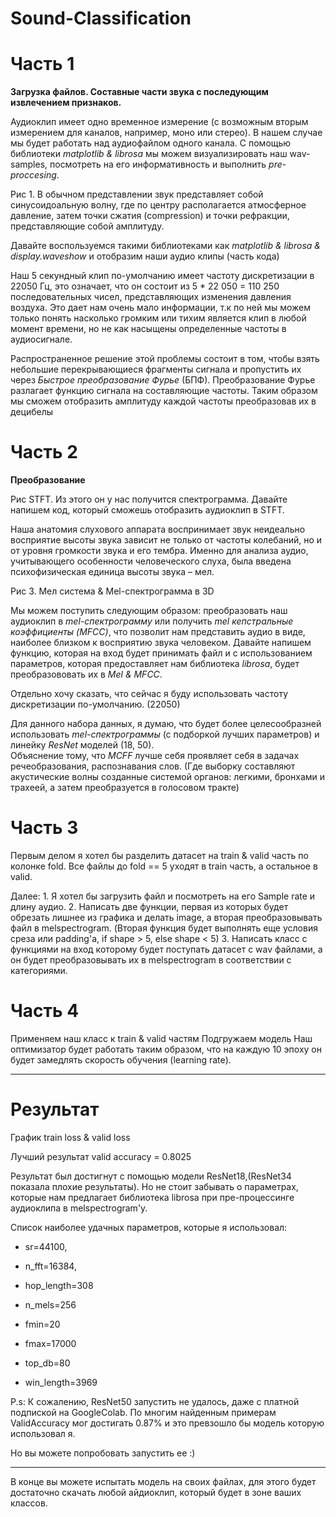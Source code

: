 # Sound-Classification

# Часть 1
**Загрузка файлов. Составные части звука с последующим извлечением признаков.**

Аудиоклип имеет одно временное измерение (с возможным вторым измерением для каналов, например, моно или стерео). В нашем случае мы будет работать над аудиофайлом одного канала.
С помощью библиотеки *matplotlib & librosa* мы можем визуализировать наш wav-samples, посмотреть на его информативность и выполнить *pre-proccesing*.

Рис 1. В обычном представлении звук представляет собой синусоидоальную волну, где по центру располагается атмосферное давление, затем точки сжатия (compression) и точки рефракции, представляющие собой амплитуду.

Давайте воспользуемся такими библиотеками как *matplotlib & librosa & display.waveshow* и отобразим наши аудио клипы (часть кода)

Наш 5 секундный клип по-умолчанию имеет частоту дискретизации в 22050 Гц, это означает, что он состоит из 5 * 22 050 = 110 250 последовательных чисел, представляющих изменения давления воздуха.
Это дает нам очень мало информации, т.к по ней мы можем только понять насколько громким или тихим является клип в любой момент времени, но не как насыщены определенные частоты в аудиосигнале.

Распространенное решение этой проблемы состоит в том, чтобы взять небольшие перекрывающиеся фрагменты сигнала и пропустить их через *Быстрое преобразование Фурье* (БПФ).
Преобразование Фурье разлагает функцию сигнала на составляющие частоты. Таким образом мы сможем отобразить амплитуду каждой частоты преобразовав их в децибелы

# Часть 2
**Преобразование**

Рис STFT. Из этого он у нас получится спектрограмма. Давайте напишем код, который сможешь отобразить аудиоклип в STFT.

Наша анатомия слухового аппарата воспринимает звук неидеально восприятие высоты звука зависит не только от частоты колебаний, но и от уровня громкости звука и его тембра.
Именно для анализа аудио, учитывающего особенности человеческого слуха, была введена психофизическая единица высоты звука – мел.

Рис 3. Мел система & Mel-спектрограмма в 3D

Мы можем поступить следующим образом: преобразовать наш аудиоклип в *mel-спектрограмму* или получить *mel кепстральные коэффициенты (MFCC)*, что позволит нам представить аудио в виде, наиболее близком к восприятию звука человеком.
Давайте напишем функцию, которая на вход будет принимать файл и с использованием параметров, которая предоставляет нам библиотека *librosa*, будет преобразововать их в *Mel & MFCC*.

Отдельно хочу сказать, что сейчас я буду использовать частоту дискретизации по-умолчанию. (22050)

Для данного набора данных, я думаю, что будет более целесообразней использовать *mel-спектрограммы* (с подборкой лучших параметров) и линейку *ResNet* моделей (18, 50).  
Объяснение тому, что *MCFF* лучше себя проявляет себя в задачах речеобразования, распознавания слов.
(Где выборку составляют акустические волны созданные системой органов: легкими, бронхами и трахеей, а затем преобразуется в голосовом тракте)

# Часть 3

Первым делом я хотел бы разделить датасет на train & valid часть по колонке fold. 
Все файлы до fold == 5 уходят в train часть, а остальное в valid.

Далее:
    1. Я хотел бы загрузить файл и посмотреть на его Sample rate и длину аудио.
    2. Написать две функции, первая из которых будет обрезать лишнее из графика и делать image, а вторая преобразовывать файл в melspectrogram.
    (Вторая функция будет выполнять еще условия среза или padding'a, if shape > 5, else shape < 5)
    3. Написать класс с функциями на вход которому будет поступать датасет с wav файлами, а он будет преобразовывать их в melspectrogram в соответствии с категориями.

# Часть 4

Применяем наш класс к train & valid частям
Подгружаем модель
Наш оптимизатор будет работать таким образом, что на каждую 10 эпоху он будет замедлять скорость обучения (learning rate).

---    

# Результат 

График train loss & valid loss

Лучший результат valid accuracy = 0.8025

Результат был достигнут с помощью модели ResNet18,(ResNet34 показала плохие результаты). 
Но не стоит забывать о параметрах, которые нам предлагает библиотека librosa при пре-процессинге аудиоклипа в melspectrogram'y.

Список наиболее удачных параметров, которые я использовал:


- sr=44100, 

- n_fft=16384,

- hop_length=308

- n_mels=256

- fmin=20

- fmax=17000

- top_db=80

- win_length=3969


P.s: К сожалению, ResNet50 запустить не удалось, даже с платной подпиской на GoogleColab. По многим найденным примерам ValidAccuracy мог достигать 0.87% и это превзошло бы модель которую использовал я.

Но вы можете попробовать запустить ее :)

--- 

В конце вы можете испытать модель на своих файлах, для этого будет достаточно скачать любой айдиоклип, который будет в зоне ваших классов.
